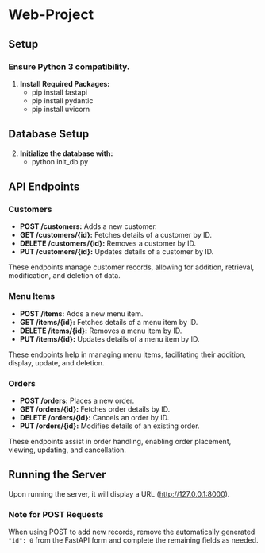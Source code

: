 # Web-Project

## Setup
### Ensure Python 3 compatibility.
1. **Install Required Packages:**
   - pip install fastapi
   - pip install pydantic
   - pip install uvicorn

## Database Setup

2. **Initialize the database with:**
   - python init_db.py

## API Endpoints

### Customers
- **POST /customers:** Adds a new customer.
- **GET /customers/{id}:** Fetches details of a customer by ID.
- **DELETE /customers/{id}:** Removes a customer by ID.
- **PUT /customers/{id}:** Updates details of a customer by ID.

These endpoints manage customer records, allowing for addition, retrieval, modification, and deletion of data.

### Menu Items
- **POST /items:** Adds a new menu item.
- **GET /items/{id}:** Fetches details of a menu item by ID.
- **DELETE /items/{id}:** Removes a menu item by ID.
- **PUT /items/{id}:** Updates details of a menu item by ID.

These endpoints help in managing menu items, facilitating their addition, display, update, and deletion.

### Orders
- **POST /orders:** Places a new order.
- **GET /orders/{id}:** Fetches order details by ID.
- **DELETE /orders/{id}:** Cancels an order by ID.
- **PUT /orders/{id}:** Modifies details of an existing order.

These endpoints assist in order handling, enabling order placement, viewing, updating, and cancellation.

## Running the Server

Upon running the server, it will display a URL (http://127.0.0.1:8000).

### Note for POST Requests

When using POST to add new records, remove the automatically generated `"id": 0` from the FastAPI form and complete the remaining fields as needed.
